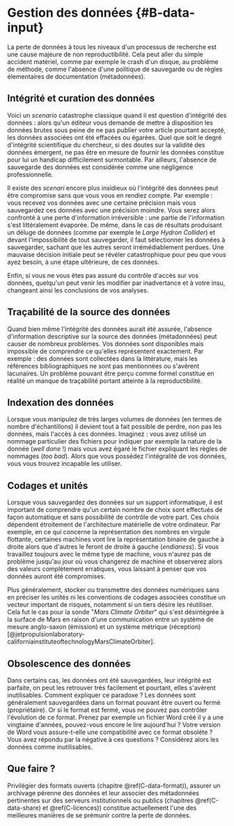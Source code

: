 # Gestion des données {#B-data-input}

La perte de données à tous les niveaux d'un processus de recherche est une
cause majeure de non reproductibilité. Cela peut aller du simple accident matériel,
comme par exemple le crash d'un disque, au problème de méthode, comme l'absence 
d'une politique de sauvegarde ou de règles élementaires de documentation (métadonnées). 


## Intégrité et curation des données

Voici un *scenario* catastrophe classique quand il est question d'intégrité des données : 
alors qu'un éditeur vous demande de mettre à disposition les données brutes 
sous peine de ne pas publier votre article pourtant accepté, les données 
associées ont été effacées ou égarées. 
Quel que soit le degré d'intégrité scientifique du chercheur, si des doutes 
sur la validité des données émergent, ne pas être en mesure de fournir les 
données constitue pour lui un handicap difficilement surmontable. 
Par ailleurs, l'absence de sauvegarde des données est considérée 
comme une négligence professionnelle.

Il existe des *scenari* encore plus insidieux où l'intégrité des données
peut être compromise sans que vous vous en rendiez compte. Par exemple :
vous recevez vos données avec une certaine précision mais vous sauvegardez ces
données avec une précision moindre. Vous serez alors confronté à une perte d'information
irréversible : une partie de l'information s'est littéralement évaporée.
De même, dans le cas de résultats produisant un déluge de données (comme par
exemple le *Large Hydron Collider*) et devant l'impossibilité de tout
sauvegarder, il faut sélectionner les données à sauvegarder, sachant que
les autres seront irrémédiablement perdues. Une mauvaise décision initiale peut
se révéler catastrophique pour peu que vous ayez besoin, à une étape ultérieure, de ces données.

Enfin, si vous ne vous êtes pas assuré du contrôle d'accès sur vos données,
quelqu'un peut venir les modifier par inadvertance et à votre insu, changeant
ainsi les conclusions de vos analyses.

## Traçabilité de la source des données 

Quand bien même l'intégrité des données aurait été assurée, l'absence
d'information descriptive sur la source des données (métadonnées) peut causer de
nombreux problèmes. Vos données sont disponibles mais impossible de comprendre ce qu'elles
représentent exactement. Par exemple : des données sont collectées dans la
littérature, mais les références bibliographiques ne sont pas mentionnées ou s'avèrent lacunaires. 
Un problème pouvant être perçu comme formel constitue en réalité un manque de traçabilité 
portant atteinte à la reproductibilité.

## Indexation des données

Lorsque vous manipulez de très larges volumes de données (en termes de nombre
d'échantillons) il devient tout à fait possible de perdre, non pas les données,
mais l'accès à ces données. Imaginez : vous avez utilisé un nommage particulier 
des fichiers pour indiquer par exemple la nature de la donnée (*well done* !) 
mais vous avez égaré le fichier expliquant les règles
de nommages (*too bad*). Alors que vous possédez l'intégralité de vos données, 
vous vous trouvez incapable les utiliser.

## Codages et unités

Lorsque vous sauvegardez des données sur un support informatique, il est
important de comprendre qu'un certain nombre de choix sont effectués de façon
automatique et sans possibilité de contrôle de votre part. Ces choix dépendent
étroitement de l'architecture matérielle de votre ordinateur. Par exemple,
en ce qui concerne la représentation des nombres en virgule flottante,
certaines machines vont lire la représentation binaire de gauche à droite alors
que d'autres le feront de droite à gauche (*endianess*). Si vous travaillez toujours
avec le même type de machine, vous n'aurez pas de problème jusqu'au jour où
vous changerez de machine et observerez alors des valeurs complètement
erratiques, vous laissant à penser que vos données auront été compromises.

Plus généralement, stocker ou transmettre des données numériques sans en préciser les unités
ni les conventions de codages associées constitue un vecteur important de risques,
notamment si un tiers désire les réutiliser. Cela fut le cas pour la
sonde "*Mars Climate Orbiter*" qui s'est désintégrée à la surface de Mars en
raison d'une communication entre un système de mesure anglo-saxon (émission) et
un système métrique (réception) [@jetpropulsionlaboratory-californiainstituteoftechnologyMarsClimateOrbiter].

## Obsolescence des données

Dans certains cas, les données ont été sauvegardées, leur intégrité est
parfaite, on peut les retrouver très facilement et pourtant, elles s'avèrent
inutilisables. Comment expliquer ce paradoxe ? 
Les données sont généralement sauvegardées dans un format pouvant être ouvert
ou fermé (propriétaire). 
Or si le format est fermé, vous ne pouvez pas contrôler l'évolution de ce format. 
Prenez par exemple un fichier Word créé il y a une vingtaine d'années, 
pouvez-vous encore le lire aujourd'hui ? 
Votre version de Word vous assure-t-elle une compatibilité avec ce
format obsolète ? Vous avez répondu par la négative à ces questions ? 
Considérez alors les données comme inutilisables. 


## Que faire ?

Privilégier des formats ouverts (chapitre \@ref(C-data-format)), 
assurer un archivage pérenne des données et leur associer des métadonnées 
pertinentes sur des serveurs institutionnels ou publics 
(chapitres \@ref(C-data-share) et \@ref(C-licences))
constitue actuellement l'une des meilleures manières de se prémunir 
contre la perte de données.

